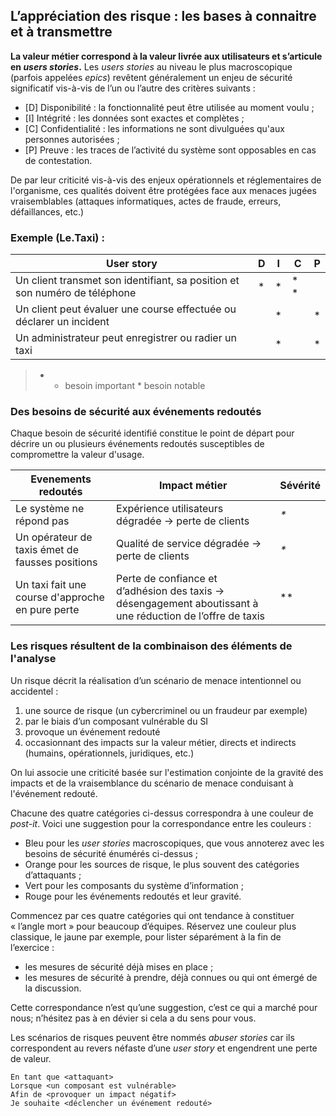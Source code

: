 ## L’appréciation des risque : les bases à connaitre et à transmettre

**La valeur métier correspond à la valeur livrée aux utilisateurs et s’articule en *users stories*.** Les *users stories* au niveau le plus macroscopique (parfois appelées *epics*) revêtent généralement un enjeu de sécurité significatif vis-à-vis de l’un ou l’autre des critères suivants :

* \[D\] Disponibilité : la fonctionnalité peut être utilisée au moment voulu ;
* \[I\] Intégrité : les données sont exactes et complètes ;
* \[C\] Confidentialité : les informations ne sont divulguées qu'aux personnes autorisées ; 
* \[P\] Preuve : les traces de l’activité du système sont opposables en cas de contestation.

De par leur criticité vis-à-vis des enjeux opérationnels et réglementaires de l'organisme, ces qualités doivent être protégées face aux menaces jugées vraisemblables \(attaques informatiques, actes de fraude, erreurs, défaillances, etc.\)

### Exemple \(Le.Taxi\) :

| **User story** | **D** | **I** | **C** | **P** |
| --- | --- | --- | --- | --- |
| Un client transmet son identifiant, sa position et son numéro de téléphone | \* | \* | \* \* |  |
| Un client peut évaluer une course effectuée ou déclarer un incident |  | \* |  | \* |
| Un administrateur peut enregistrer ou radier un taxi |  | \* |  | \* |

> * * besoin important \* besoin notable

### Des besoins de sécurité aux événements redoutés

Chaque besoin de sécurité identifié constitue le point de départ pour décrire un ou plusieurs événements redoutés susceptibles de compromettre la valeur d'usage.

| **Evenements redoutés** | **Impact métier** | Sévérité |
| --- | --- | --- |
| Le système ne répond pas | Expérience utilisateurs dégradée -&gt; perte de clients | _\*_ |
| Un opérateur de taxis émet de fausses positions | Qualité de service dégradée -&gt; perte de clients | _\*_ |
| Un taxi fait une course d'approche en pure perte | Perte de confiance et d’adhésion des taxis -&gt; désengagement aboutissant à une réduction de l’offre de taxis  | \*\* |

### Les risques résultent de la combinaison des éléments de l'analyse

Un risque décrit la réalisation d’un scénario de menace intentionnel ou accidentel :  
1. une source de risque \(un cybercriminel ou un fraudeur par exemple\)  
2. par le biais d’un composant vulnérable du SI  
3. provoque un événement redouté  
4. occasionnant des impacts sur la valeur métier, directs et indirects \(humains, opérationnels, juridiques, etc.\)

On lui associe une criticité basée sur l'estimation conjointe de la gravité des impacts et de la vraisemblance du scénario de menace conduisant à l'événement redouté.

Chacune des quatre catégories ci-dessus correspondra à une couleur de *post-it*. Voici une suggestion pour la correspondance entre les couleurs :

* Bleu pour les *user stories* macroscopiques, que vous annoterez avec les besoins de sécurité énumérés ci-dessus ;
* Orange pour les sources de risque, le plus souvent des catégories d’attaquants ;
* Vert pour les composants du système d’information ;
* Rouge pour les événements redoutés et leur gravité.

Commencez par ces quatre catégories qui ont tendance à constituer « l’angle mort » pour beaucoup d’équipes. Réservez une couleur plus classique, le jaune par exemple, pour lister séparément à la fin de l’exercice :

* les mesures de sécurité déjà mises en place ;
* les mesures de sécurité à prendre, déjà connues ou qui ont émergé de la discussion.

Cette correspondance n’est qu’une suggestion, c’est ce qui a marché pour nous; n’hésitez pas à en dévier si cela a du sens pour vous.

Les scénarios de risques peuvent être nommés *abuser stories* car ils correspondent au revers néfaste d’une *user story* et engendrent une perte de valeur.

```
En tant que <attaquant>
Lorsque <un composant est vulnérable>
Afin de <provoquer un impact négatif>
Je souhaite <déclencher un événement redouté>
```



